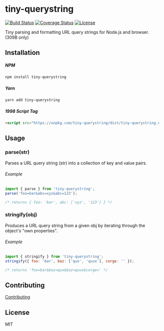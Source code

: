 # tiny-querystring

[![Build Status](https://travis-ci.org/Cap32/tiny-querystring.svg?branch=master)](https://travis-ci.org/Cap32/tiny-querystring) [![Coverage Status](https://coveralls.io/repos/github/Cap32/tiny-querystring/badge.svg?branch=master)](https://coveralls.io/github/Cap32/tiny-querystring?branch=master) [![License](https://img.shields.io/badge/license-MIT_License-blue.svg?style=flat)](https://github.com/Cap32/tiny-querystring/blob/master/LICENSE.md)

Tiny parsing and formatting URL query strings for Node.js and browser. (309B only)


## Installation

##### NPM

```bash
npm install tiny-querystring
```

##### Yarn

```bash
yarn add tiny-querystring
```

##### 1998 Script Tag

```html
<script src="https://unpkg.com/tiny-querystring/dist/tiny-querystring.umd.js"></script>
```

## Usage

### parse(str)

Parses a URL query string (str) into a collection of key and value pairs.

###### Example

```js
import { parse } from 'tiny-querystring';
parse('foo=bar&abc=xyz&abc=123');

/* returns { foo: 'bar', abc: ['xyz', '123'] } */
```

### stringify(obj)

Produces a URL query string from a given obj by iterating through the object's "own properties".

###### Example

```js
import { stringify } from 'tiny-querystring';
stringify({ foo: 'bar', baz: ['qux', 'quux'], corge: '' });

/* returns 'foo=bar&baz=qux&baz=quux&corge=' */
```

## Contributing

[Contributing](/CONTRIBUTING.md)


## License

MIT
